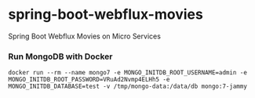 # spring-boot-webflux-movies
Spring Boot Webflux Movies on Micro Services 

### Run MongoDB with Docker

```shell
docker run --rm --name mongo7 -e MONGO_INITDB_ROOT_USERNAME=admin -e MONGO_INITDB_ROOT_PASSWORD=VRuAd2Nvmp4ELHh5 -e MONGO_INITDB_DATABASE=test -v /tmp/mongo-data:/data/db mongo:7-jammy
```
